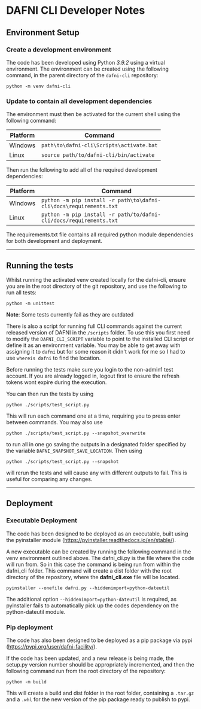 # DAFNI CLI Developer Notes

## Environment Setup
### Create a development environment
The code has been developed using Python *3.9.2* using a virtual environment.
The environment can be created using the following command, in the parent directory of the `dafni-cli` repository:

`python -m venv dafni-cli`

### Update to contain all development dependencies
The environment must then be activated for the current shell using the following command:

| Platform | Command |
| -------- | ------- |
| Windows | `path\to\dafni-cli\Scripts\activate.bat` |
| Linux | `source path/to/dafni-cli/bin/activate` |

Then run the following to add all of the required development dependencies:

| Platform | Command |
| -------- | ------- |
| Windows | `python -m pip install -r path\to\dafni-cli\docs\requirements.txt` |
| Linux | `python -m pip install -r path/to/dafni-cli/docs/requirements.txt` |

The requirements.txt file contains all required python module dependencies for both development and deployment.

___
## Running the tests
Whilst running the activated venv created locally for the dafni-cli, ensure you are in the root directory of the git repository, and use the following to run all tests:

`python -m unittest`

**Note**: Some tests currently fail as they are outdated

There is also a script for running full CLI commands against the current released version of DAFNI in the `/scripts` folder. To use this you first need to modify the `DAFNI_CLI_SCRIPT` variable to point to the installed CLI script or define it as an environment variable. You may be able to get away with assigning it to `dafni` but for some reason it didn't work for me so I had to use `whereis dafni` to find the location.

Before running the tests make sure you login to the non-admin1 test account. If you are already logged in, logout first to ensure the refresh tokens wont expire during the execution.

You can then run the tests by using

`python ./scripts/test_script.py`

This will run each command one at a time, requiring you to press enter between commands. You may also use

`python ./scripts/test_script.py --snapshot_overwrite`

to run all in one go saving the outputs in a designated folder specified by the variable `DAFNI_SNAPSHOT_SAVE_LOCATION`. Then using

`python ./scripts/test_script.py --snapshot`

will rerun the tests and will cause any with different outputs to fail. This is useful for comparing any changes.


___
## Deployment 

### Executable Deployment
The code has been designed to be deployed as an executable, built using the pyinstaller module (https://pyinstaller.readthedocs.io/en/stable/).

A new executable can be created by running the following command in the venv environment outlined above. The dafni_cli.py is the file where the code will run from. So in this case the command is being run from within the dafni_cli folder. This command will create a dist folder with the root directory of the repository, where the **dafni_cli.exe** file will be located.

`pyinstaller --onefile dafni.py --hiddenimport=python-dateutil`

The additional option `--hiddenimport=python-dateutil` is required, as pyinstaller fails to automatically pick up the codes dependency on the python-dateutil module.

### Pip deployment
The code has also been designed to be deployed as a pip package via pypi (https://pypi.org/user/dafni-facility/).

If the code has been updated, and a new release is being made, the setup.py version number should be appropriately incremented, and then the following command run from the root directory of the repository:

`python -m build`

This will create a build and dist folder in the root folder, containing a `.tar.gz` and a `.whl` for the new version of the pip package ready to publish to pypi.